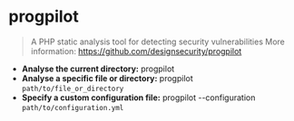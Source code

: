 # progpilot
> A PHP static analysis tool for detecting security vulnerabilities
> More information: <https://github.com/designsecurity/progpilot>
- **Analyse the current directory:**
progpilot
- **Analyse a specific file or directory:**
progpilot `path/to/file_or_directory`
- **Specify a custom configuration file:**
progpilot --configuration `path/to/configuration.yml`
